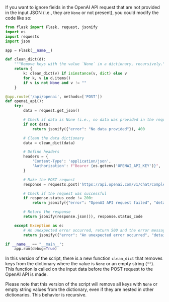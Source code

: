 If you want to ignore fields in the OpenAI API request that are not provided in the input JSON (i.e., they are `None` or not present), you could modify the code like so:

```python
from flask import Flask, request, jsonify
import os
import requests
import json

app = Flask(__name__)

def clean_dict(d):
    """Remove keys with the value `None` in a dictionary, recursively."""
    return {
        k: clean_dict(v) if isinstance(v, dict) else v
        for k, v in d.items()
        if v is not None and v != ""
    }

@app.route('/api/openai', methods=['POST'])
def openai_api():
    try:
        data = request.get_json()

        # Check if data is None (i.e., no data was provided in the request)
        if not data:
            return jsonify({"error": "No data provided"}), 400

        # Clean the data dictionary
        data = clean_dict(data)

        # Define headers
        headers = {
            'Content-Type': 'application/json',
            'Authorization': f"Bearer {os.getenv('OPENAI_API_KEY')}",
        }

        # Make the POST request
        response = requests.post('https://api.openai.com/v1/chat/completions', headers=headers, data=json.dumps(data))

        # Check if the request was successful
        if response.status_code != 200:
            return jsonify({"error": "OpenAI API request failed", "details": response.json()}), response.status_code

        # Return the response
        return jsonify(response.json()), response.status_code

    except Exception as e:
        # An unexpected error occurred, return 500 and the error message
        return jsonify({"error": "An unexpected error occurred", "details": str(e)}), 500

if __name__ == "__main__":
    app.run(debug=True)
```

In this version of the script, there is a new function `clean_dict` that removes keys from the dictionary where the value is `None` or an empty string (`""`). This function is called on the input data before the POST request to the OpenAI API is made.

Please note that this version of the script will remove all keys with `None` or empty string values from the dictionary, even if they are nested in other dictionaries. This behavior is recursive.